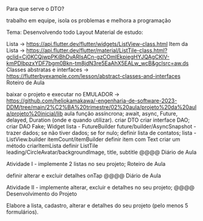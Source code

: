 Para que serve o DTO?

trabalho em equipe, isola os problemas e melhora a programação

Tema: Desenvolvendo todo Layout Material de estudo:

Lista → https://api.flutter.dev/flutter/widgets/ListView-class.html
Item da Lista → https://api.flutter.dev/flutter/material/ListTile-class.html?gclid=Cj0KCQjwpPKiBhDvARIsACn-gzCOmlEkpiegHYJQAgCKlV-kmPDlbpzxYDF7bgm0Bkn-tm8jdN3re5EaAhX5EALw_wcB&gclsrc=aw.ds
Classes abstratas e interfaces → https://flutterbyexample.com/lesson/abstract-classes-and-interfaces
Roteiro de Aula

baixar o projeto e executar no EMULADOR → https://github.com/heliokamakawa/-engenharia-de-software-2023-DDM/tree/main/2%C2%BA%20trimestre/02%20aula/projeto%20da%20aula/projeto%20inicial/lib
aula função assíncrona; await, async, Future, delayed, Duration (onde e quando utilizar).
criar DTO
criar interface DAO;
criar DAO Fake;
Widget lista - FutureBuilder future/builder/AsyncSnapshot - trazer dados;
se não tiver dados;
se for nulo;
definir lista de contatos;
lista - ListView.builder itemCount/itemBuilder
definir item com Text
criar um método criarItemLista
definir ListTile leading/CircleAvatar/backgroundImage, title, subtitle
@@@@ Diário de Aula

Atividade I - implemente 2 listas no seu projeto;
Roteiro de Aula

definir alterar e excluir
detalhes onTap
@@@@ Diário de Aula

Atividade II - implemente alterar, excluir e detalhes no seu projeto;
@@@@ Desenvolvimento do Projeto

Elabore a lista, cadastro, alterar e detalhes do seu projeto (pelo menos 5 formulários).
